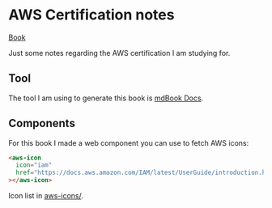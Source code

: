 # AWS Certification notes

[Book](https://spronghi.github.io/aws-dev-cert-book/)

Just some notes regarding the AWS certification I am studying for.

## Tool

The tool I am using to generate this book is [mdBook Docs](https://rust-lang.github.io/mdBook/index.html).

## Components

For this book I made a web component you can use to fetch AWS icons:

```html
<aws-icon
  icon="iam"
  href="https://docs.aws.amazon.com/IAM/latest/UserGuide/introduction.html"
></aws-icon>
```

Icon list in [aws-icons/](./src/aws-icons/).

